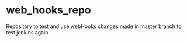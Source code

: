 # web_hooks_repo
Repository to test and use webHooks 
changes made in master branch
to test jenkins again
